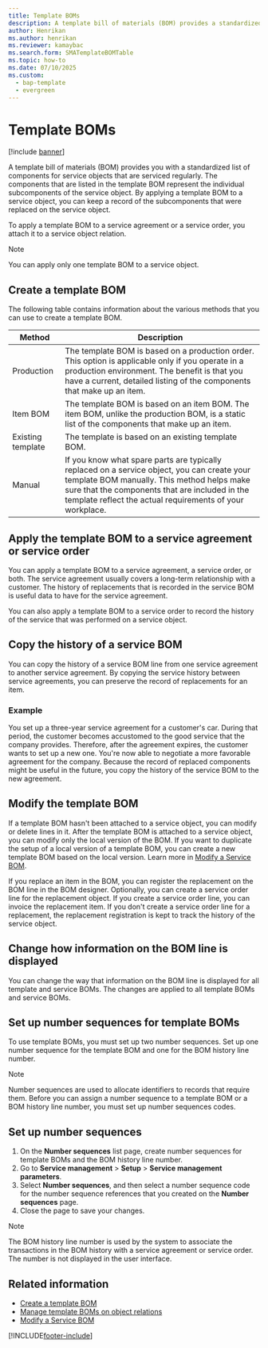```yaml
---
title: Template BOMs  
description: A template bill of materials (BOM) provides a standardized list of components for service objects that are serviced regularly. 
author: Henrikan
ms.author: henrikan
ms.reviewer: kamaybac
ms.search.form: SMATemplateBOMTable
ms.topic: how-to
ms.date: 07/10/2025
ms.custom: 
  - bap-template
  - evergreen
---
```


# Template BOMs

[!include [banner](../includes/banner.md)]

A template bill of materials (BOM) provides you with a standardized list of components for service objects that are serviced regularly. The components that are listed in the template BOM represent the individual subcomponents of the service object. By applying a template BOM to a service object, you can keep a record of the subcomponents that were replaced on the service object.

To apply a template BOM to a service agreement or a service order, you attach it to a service object relation.

> [!NOTE]
> You can apply only one template BOM to a service object.

## Create a template BOM

The following table contains information about the various methods that you can use to create a template BOM.

| Method | Description |
|--|--|
| Production | The template BOM is based on a production order. This option is applicable only if you operate in a production environment. The benefit is that you have a current, detailed listing of the components that make up an item. |
| Item BOM | The template BOM is based on an item BOM. The item BOM, unlike the production BOM, is a static list of the components that make up an item. |
| Existing template | The template is based on an existing template BOM. |
| Manual | If you know what spare parts are typically replaced on a service object, you can create your template BOM manually. This method helps make sure that the components that are included in the template reflect the actual requirements of your workplace. |

## Apply the template BOM to a service agreement or service order

You can apply a template BOM to a service agreement, a service order, or both. The service agreement usually covers a long-term relationship with a customer. The history of replacements that is recorded in the service BOM is useful data to have for the service agreement.

You can also apply a template BOM to a service order to record the history of the service that was performed on a service object.

## Copy the history of a service BOM

You can copy the history of a service BOM line from one service agreement to another service agreement. By copying the service history between service agreements, you can preserve the record of replacements for an item.

### Example

You set up a three-year service agreement for a customer's car. During that period, the customer becomes accustomed to the good service that the company provides. Therefore, after the agreement expires, the customer wants to set up a new one. You're now able to negotiate a more favorable agreement for the company. Because the record of replaced components might be useful in the future, you copy the history of the service BOM to the new agreement.

## Modify the template BOM

If a template BOM hasn't been attached to a service object, you can modify or delete lines in it. After the template BOM is attached to a service object, you can modify only the local version of the BOM. If you want to duplicate the setup of a local version of a template BOM, you can create a new template BOM based on the local version. Learn more in [Modify a Service BOM](modify-service-bom.md).

If you replace an item in the BOM, you can register the replacement on the BOM line in the BOM designer. Optionally, you can create a service order line for the replacement object. If you create a service order line, you can invoice the replacement item. If you don't create a service order line for a replacement, the replacement registration is kept to track the history of the service object.

## Change how information on the BOM line is displayed

You can change the way that information on the BOM line is displayed for all template and service BOMs. The changes are applied to all template BOMs and service BOMs.

## Set up number sequences for template BOMs

To use template BOMs, you must set up two number sequences. Set up one number sequence for the template BOM and one for the BOM history line number.

> [!NOTE]
> Number sequences are used to allocate identifiers to records that require them. Before you can assign a number sequence to a template BOM or a BOM history line number, you must set up number sequences codes.

## Set up number sequences

1. On the **Number sequences** list page, create number sequences for template BOMs and the BOM history line number.
1. Go to **Service management** \> **Setup** \> **Service management parameters**.
1. Select **Number sequences**, and then select a number sequence code for the number sequence references that you created on the **Number sequences** page.
1. Close the page to save your changes.

> [!NOTE]
> The BOM history line number is used by the system to associate the transactions in the BOM history with a service agreement or service order. The number is not displayed in the user interface.

## Related information

- [Create a template BOM](create-template-bom.md)
- [Manage template BOMs on object relations](manage-template-boms-on-object-relations.md)
- [Modify a Service BOM](modify-service-bom.md)

[!INCLUDE[footer-include](../../includes/footer-banner.md)]
